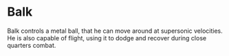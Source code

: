 # Balk
Balk controls a metal ball, that he can move around at supersonic velocities. He is also capable of flight, using it to dodge and recover during close quarters combat.
